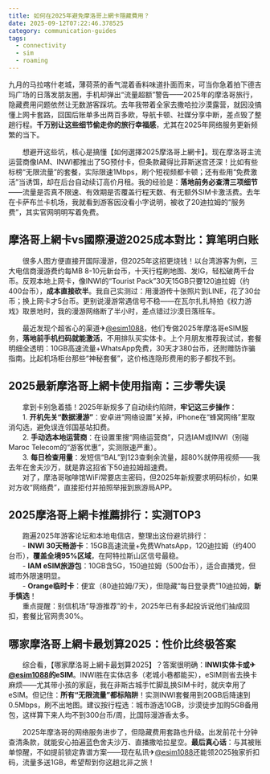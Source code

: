 ```yaml
---
title: 如何在2025年避免摩洛哥上網卡隱藏費用？
date: 2025-09-12T07:22:46.378525
category: communication-guides
tags:
  - connectivity
  - sim
  - roaming
---
```


九月的马拉喀什老城，薄荷茶的香气混着香料味道扑面而来，可当你急着拍下德吉玛广场的日落发朋友圈，手机却弹出“流量超额”警告——2025年的摩洛哥旅行，隐藏费用问题依然让无数游客踩坑。去年我带着全家去撒哈拉沙漠露营，就因没搞懂上网卡套路，回国后账单多出两百多欧，导航卡顿、社媒分享中断，差点毁了整趟行程。**千万别让这些细节偷走你的旅行幸福感**，尤其在2025年网络服务更新频繁的当下。

　　想避开这些坑，核心是搞懂【如何選擇2025摩洛哥上網卡】。现在摩洛哥主流运营商像IAM、INWI都推出了5G预付卡，但条款藏得比菲斯迷宫还深！比如有些标榜“无限流量”的套餐，实际限速1Mbps，刷个短视频都卡顿；还有些用“免费激活”当诱饵，却在后台自动续订高价月租。我的经验是：**落地前务必查清三项细节**——流量是否真不限速、有效期是否覆盖行程天数、有无额外SIM卡激活费。去年在卡萨布兰卡机场，我就看到游客因没看小字说明，被收了20迪拉姆的“服务费”，其实官网明明写着免费。

## 摩洛哥上網卡vs國際漫遊2025成本對比：算笔明白账

　　很多人图方便直接开国际漫游，但2025年这招更烧钱！以台湾游客为例，三大电信商漫游费约每MB 8-10元新台币，十天行程刷地图、发IG，轻松破两千台币。反观本地上网卡，像INWI的“Tourist Pack”30天15GB只要120迪拉姆（约400台币），**成本直接砍半**。我自己实测过：用漫游传十张照片到LINE，花了30台币；换上网卡才5台币。更别说漫游常遇信号不稳——在瓦尔扎扎特拍《权力游戏》取景地时，我的漫游网络断了半小时，差点错过沙漠日落班车。

　　最近发现个超省心的渠道✈[@esim1088](https://t.me/s/esim1088)，他们专做2025年摩洛哥eSIM服务，**落地前手机扫码就能激活**，不用排队买实体卡。上个月朋友推荐我试试，套餐明细全透明：10GB高速流量+WhatsApp免费，30天才380台币，还附赠防诈骗指南。比起机场柜台那些“神秘套餐”，这价格连隐形费用的影子都找不到。

## 2025最新摩洛哥上網卡使用指南：三步零失误

　　拿到卡别急着插！2025年新规多了自动续约陷阱，**牢记这三步操作**：  
　　1. **开机先关“数据漫游”**：安卓进“网络设置”关掉，iPhone在“蜂窝网络”里取消勾选，避免误连邻国基站扣费。  
　　2. **手动选本地运营商**：在设置里搜“网络运营商”，只选IAM或INWI（别碰Maroc Telecom的“游客优惠”，实测限速严重）。  
　　3. **每日检查用量**：发短信“BAL”到123查剩余流量，超80%就停用视频——我去年在舍夫沙万，就是靠这招省下50迪拉姆超速费。  
　　对了，摩洛哥咖啡馆WiFi常要店主密码，但2025年新规要求明码标价，如果对方收“网络费”，直接拒付并拍照举报到旅游局APP。

## 2025摩洛哥上網卡推薦排行：实测TOP3

　　跑遍2025年游客论坛和本地电信店，整理出这份避坑排行：  
　　- **INWI 30天畅游卡**：15GB高速流量+免费WhatsApp，120迪拉姆（约400台币），**覆盖全境95%区域**，在阿特拉斯山区信号最稳。  
　　- **IAM eSIM旅游包**：10GB含5G，150迪拉姆（500台币），适合直播党，但城市外限速明显。  
　　- **Orange临时卡**：便宜（80迪拉姆/7天），但隐藏“每日登录费”10迪拉姆，**新手慎选**！  
　　重点提醒：别信机场“导游推荐”的卡，2025年已有多起投诉说他们抽成回扣，套餐比官网贵30%。

## 哪家摩洛哥上網卡最划算2025：性价比终极答案

　　综合看，【哪家摩洛哥上網卡最划算2025】？答案很明确：**INWI实体卡或✈[@esim1088](https://t.me/s/esim1088)的eSIM**。INWI胜在实体店多（老城小巷都能买），eSIM则省去换卡麻烦——尤其带小孩的家庭，我在非斯古城手忙脚乱换SIM卡时，就庆幸用了eSIM。但记住：**所有“无限流量”都标陷阱**！实测INWI套餐用到20GB后降速到0.5Mbps，刷不出地图。建议按行程选：城市游选10GB，沙漠徒步加购5GB备用包，这样算下来人均不到300台币/周，比国际漫游香太多。

　　2025年摩洛哥的网络服务进步了，但隐藏费用套路也升级。出发前花十分钟查清条款，就能安心拍遍蓝色舍夫沙万、直播撒哈拉星空。**最后真心话**：与其被账单惊醒，不如提前锁定靠谱方案——现在私讯✈[@esim1088](https://t.me/s/esim1088)还能领2025独家折扣码，流量多送1GB，希望帮到你这趟北非之旅！